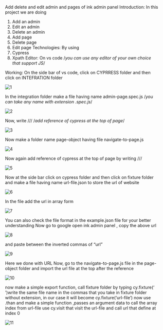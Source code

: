 Add delete and edit admin and pages of ink admin panel
Introduction:
In this project we are doing
1.	Add an admin
2.	Edit an admin
3.	Delete an admin
4.	Add page
5.	Delete page
6.	Edit page
Technologies:
By using
1.	Cypress
2.	Xpath
Editor:
On vs code /*you can use any editor of your own choice that support JS*/

Working:
On the side bar of vs code, click on CYPRRESS folder and then click on INTEFRATION folder

![1](https://user-images.githubusercontent.com/66178942/126042231-077fe945-16e9-462a-8575-9ca740ea767c.png)

In the integration folder make a file having name admin-page.spec.js /*you can take any name with extension  .spec.js*/

![2](https://user-images.githubusercontent.com/66178942/126042353-f7421419-eb1a-4764-a192-87a4ff4fe0c1.png)

Now, write     /// <reference types ="cypress"/>
/*add reference of cypress at the top of page*/

![3](https://user-images.githubusercontent.com/66178942/126042427-745a5be2-2323-43be-95e2-8329d8f6964c.png)

Now make a folder name page-object having file navigate-to-page.js

![4](https://user-images.githubusercontent.com/66178942/126042466-ffc4e3a3-c5c3-4f46-8e8c-d86154d7bbef.png)

Now again add reference of cypress at the top of page by writing
/// <reference types ="cypress"/>

![5](https://user-images.githubusercontent.com/66178942/126042505-0530987e-1c84-4b8b-9270-9e50861fc27e.png)

Now at the side bar click on cypress folder and then click on fixture folder and make a file having name url-file.json to store the url of website

![6](https://user-images.githubusercontent.com/66178942/126042550-b8097a51-39fa-4992-bf28-5ad6341b4183.png)

In the file add the url in array form

![7](https://user-images.githubusercontent.com/66178942/126042567-831b2415-8faf-4e5a-8551-405186677fa9.png)

 You can also check the file format in the example.json file for your better understanding
Now go to google open ink admin panel , copy the above url 

![8](https://user-images.githubusercontent.com/66178942/126042611-c9c89c0e-3a18-4650-b6d9-391ce6f68448.png)

and paste between the inverted commas of “url” 

![9](https://user-images.githubusercontent.com/66178942/126042624-73991e44-a444-4c2e-880c-87e949d5bd1a.png)

Here we done with URL
Now, go to the navigate-to-page.js file in the page-object folder and import the url file at the top after the reference

![10](https://user-images.githubusercontent.com/66178942/126042677-bd6ef1d9-cc4b-429f-9122-53c152929a26.png)

now make a simple export function, call fixture folder by typing cy.fixture(‘ ’)write the same file name in the commas that you take in fixture folder without extension, in our case it will become cy.fixture(‘url-file’)
now use .than and make a simple function ,passes an argument data to call the array index from url-file
use cy.visit that visit the url-file and call url that define at index 0  

![11](https://user-images.githubusercontent.com/66178942/126042734-f5724a83-7e4a-4e25-be64-03ec993c3364.png)


